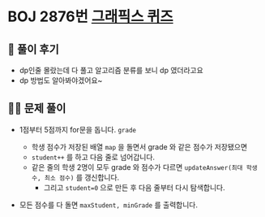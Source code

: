 # BOJ 2876번 [그래픽스 퀴즈](https://www.acmicpc.net/problem/2876)

## 🌈 풀이 후기
* dp인줄 몰랐는데 다 풀고 알고리즘 분류를 보니 dp 였더라고요
* dp 방법도 알아봐야겠어요~

## 👩‍🏫 문제 풀이
* 1점부터 5점까지 for문을 돕니다. ```grade```
    * 학생 점수가 저장된 배열 ```map``` 을 돌면서 grade 와 같은 점수가 저장됐으면
    * ```student++``` 를 하고 다음 줄로 넘어갑니다.
    * 같은 줄의 학생 2명이 모두 grade 와 점수가 다르면 ```updateAnswer(최대 학생 수, 최소 점수)``` 를 갱신합니다.
        * 그리고 ```student=0``` 으로 만든 후 다음 줄부터 다시 탐색합니다.


* 모든 점수를 다 돌면 ```maxStudent, minGrade``` 를 출력합니다.